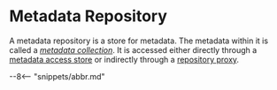 <!-- SPDX-License-Identifier: CC-BY-4.0 -->
<!-- Copyright Contributors to the ODPi Egeria project. -->

# Metadata Repository

A metadata repository is a store for metadata. The metadata within it is called a *[metadata collection](metadata-collection-id.md)*.  It is accessed either directly through a [metadata access store](metadata-access-store.md) or indirectly through a [repository proxy](repository-proxy.md).



--8<-- "snippets/abbr.md"
